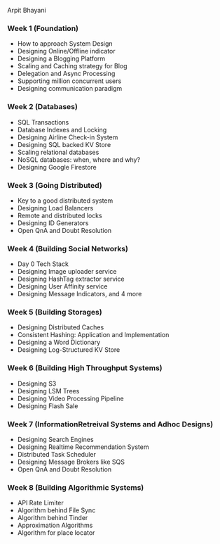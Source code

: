 Arpit Bhayani
### Week 1 (Foundation)
* How to approach System Design
* Designing Online/Offline indicator
* Designing a Blogging Platform
* Scaling and Caching strategy for Blog
* Delegation and Async Processing
* Supporting million concurrent users
* Designing communication paradigm
### Week 2 (Databases)
* SQL Transactions
* Database Indexes and Locking
* Designing Airline Check-in System
* Designing SQL backed KV Store
* Scaling relational databases
* NoSQL databases: when, where and why?
* Designing Google Firestore
### Week 3 (Going Distributed)
* Key to a good distributed system
* Designing Load Balancers
* Remote and distributed locks
* Designing ID Generators
* Open QnA and Doubt Resolution
### Week 4 (Building Social Networks)
* Day 0 Tech Stack
* Designing Image uploader service
* Designing HashTag extractor service
* Designing User Affinity service
* Designing Message Indicators, and 4 more
### Week 5 (Building Storages)
* Designing Distributed Caches
* Consistent Hashing: Application and Implementation
* Designing a Word Dictionary
* Designing Log-Structured KV Store
### Week 6 (Building High Throughput Systems)
* Designing S3
* Designing LSM Trees
* Designing Video Processing Pipeline
* Designing Flash Sale
### Week 7 (InformationRetreival Systems and Adhoc Designs)
* Designing Search Engines
* Designing Realtime Recommendation System
* Distributed Task Scheduler
* Designing Message Brokers like SQS
* Open QnA and Doubt Resolution
### Week 8 (Building Algorithmic Systems)
* API Rate Limiter
* Algorithm behind File Sync
* Algorithm behind Tinder
* Approximation Algorithms
* Algorithm for place locator
